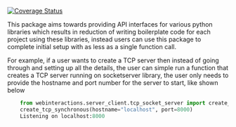 [![Coverage Status](https://coveralls.io/repos/github/Vinesh0299/webinteractions/badge.svg?branch=main)](https://coveralls.io/github/Vinesh0299/webinteractions?branch=main)

This package aims towards providing API interfaces for various python libraries which results in reduction of
writing boilerplate code for each project using these libraries, instead users can use this package to complete
initial setup with as less as a single function call.

For example, if a user wants to create a TCP server then instead of going through and setting up all the details,
the user can simple run a function that creates a TCP server running on socketserver library, the user only needs to
provide the hostname and port number for the server to start, like shown below

```python
    from webinteractions.server_client.tcp_socket_server import create_tcp_synchronous()
    create_tcp_synchronous(hostname="localhost", port=8000)
    Listening on localhost:8000
```

